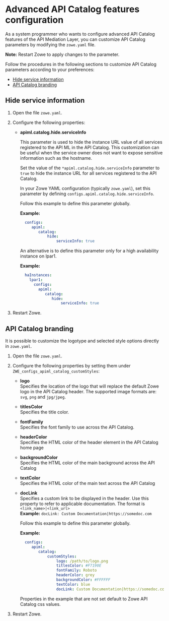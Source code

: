 <!-- omit in toc -->
# Advanced API Catalog features configuration

As a system programmer who wants to configure advanced API Catalog features of the API Mediation Layer, you can customize API Catalog parameters by modifying the `zowe.yaml` file.

**Note:** Restart Zowe to apply changes to the parameter.

Follow the procedures in the following sections to customize API Catalog parameters according to your preferences:

- [Hide service information](#hide-service-information)
- [API Catalog branding](#api-catalog-branding)

## Hide service information

1. Open the file `zowe.yaml`.
2. Configure the following properties:

   * **apiml.catalog.hide.serviceInfo**

     This parameter is used to hide the instance URL value of all services registered to the API ML in the API Catalog. This customization can be useful when the service owner does not want to expose sensitive information such as the hostname.  

     Set the value of the `*apiml.catalog.hide.serviceInfo` parameter to `true` to hide the instance URL for all services registered to the API Catalog.
  
     In your Zowe YAML configuration (typically `zowe.yaml`), set this parameter by defining `configs.apiml.catalog.hide.serviceInfo`.
  
     Follow this example to define this parameter globally.

     **Example:**

       ```yaml
         configs:
            apiml:
               catalog:
                   hide:
                       serviceInfo: true
       ```

     An alternative is to define this parameter only for a high availability instance on lpar1.

     **Example:**

       ```yaml
         haInstances:
           lpar1:
             configs:
               apiml:
                  catalog:
                     hide:
                         serviceInfo: true
       ```
3. Restart Zowe.

## API Catalog branding

It is possible to customize the logotype and selected style options directly in `zowe.yaml`.

1. Open the file `zowe.yaml`.
2. Configure the following properties by setting them under `ZWE_configs_apiml_catalog_customStyles`:

   - **logo**  
   Specifies the location of the logo that will replace the default Zowe logo in the API Catalog header. The supported image formats are: `svg`, `png` and `jpg/jpeg`.
   - **titlesColor**  
   Specifies the title color.
   - **fontFamily**  
   Specifies the font family to use across the API Catalog.
   - **headerColor**  
   Specifies the HTML color of the header element in the API Catalog home page
   - **backgroundColor**  
   Specifies the HTML color of the main background across the API Catalog
   - **textColor**  
   Specifies the HTML color of the main text across the API Catalog
   - **docLink**  
   Specifies a custom link to be displayed in the header. Use this property to refer to applicable documentation. The format is `<link_name>|<link_url>`  
       **Example:** `docLink: Custom Documentation|https://somedoc.com`

     Follow this example to define this parameter globally.

     **Example:**

       ```yaml
         configs:
            apiml:
               catalog:
                   customStyles:
                       logo: /path/to/logo.png
                       titlesColor: #F7190E
                       fontFamily: Roboto
                       headerColor: grey
                       backgroundColor: #FFFFFF
                       textColor: blue
                       docLink: Custom Documentation|https://somedoc.com
       ```
  
      Properties in the example that are not set default to Zowe API Catalog css values.
3. Restart Zowe.
